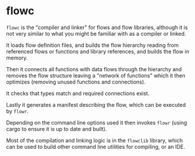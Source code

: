 # flowc
`flowc` is the "compiler and linker" for flows and flow libraries, although it is not 
very similar to what you might be familiar with as a compiler or linked.

It loads flow definition files, and builds the flow hierarchy reading from referenced
flows or functions and library references, and builds the flow in memory.

Then it connects all functions with data flows through the hierarchy and removes the
flow structure leaving a "network of functions" which it then optimizes (removing
unused functions and connections).

It checks that types match and required connections exist.

Lastly it generates a manifest describing the flow, which can be executed by `flowr`.

Depending on the command line options used it then invokes `flowr` (using cargo to ensure
it is up to date and built).

Most of the compilation and linking logic is in the `flowclib` library, which can be used
to build other command line utilities for compiling, or an IDE.